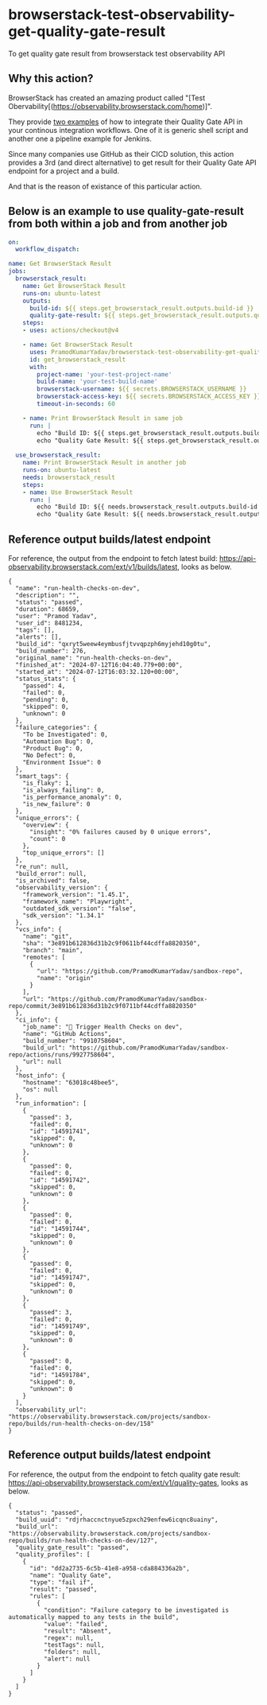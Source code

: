 # browserstack-test-observability-get-quality-gate-result

To get quality gate result from browserstack test observability API

## Why this action?
BrowserStack has created an amazing product called "[Test Obervability[(https://observability.browserstack.com/home)]". 

They provide [two examples](https://www.browserstack.com/docs/test-observability/quality-gate/integrate-via-api) of how to integrate their Quality Gate API in your continous integration workflows. One of it is generic shell script and another one a pipeline example for Jenkins.

Since many companies use GitHub as their CICD solution, this action provides a 3rd (and direct alternative) to get result for their Quality Gate API endpoint for a project and a build.

And that is the reason of existance of this particular action.

## Below is an example to use quality-gate-result from both within a job and from another job

```yaml {"id":"01J2NSXS32KV8TSMM4W64D9WMT"}
on:
  workflow_dispatch:

name: Get BrowserStack Result
jobs:
  browserstack_result:
    name: Get BrowserStack Result
    runs-on: ubuntu-latest
    outputs:
      build-id: ${{ steps.get_browserstack_result.outputs.build-id }}
      quality-gate-result: ${{ steps.get_browserstack_result.outputs.quality-gate-result }}
    steps:
    - uses: actions/checkout@v4

    - name: Get BrowserStack Result
      uses: PramodKumarYadav/browserstack-test-observability-get-quality-gate-result@v3
      id: get_browserstack_result
      with:
        project-name: 'your-test-project-name'
        build-name: 'your-test-build-name'
        browserstack-username: ${{ secrets.BROWSERSTACK_USERNAME }}
        browserstack-access-key: ${{ secrets.BROWSERSTACK_ACCESS_KEY }}
        timeout-in-seconds: 60

    - name: Print BrowserStack Result in same job
      run: |
        echo "Build ID: ${{ steps.get_browserstack_result.outputs.build-id }}"
        echo "Quality Gate Result: ${{ steps.get_browserstack_result.outputs.quality-gate-result }}"
  
  use_browserstack_result:
    name: Print BrowserStack Result in another job
    runs-on: ubuntu-latest
    needs: browserstack_result
    steps:
    - name: Use BrowserStack Result
      run: |
        echo "Build ID: ${{ needs.browserstack_result.outputs.build-id }}"
        echo "Quality Gate Result: ${{ needs.browserstack_result.outputs.quality-gate-result }}"
```

## Reference output builds/latest endpoint

For reference, the output from the endpoint to fetch latest build: https://api-observability.browserstack.com/ext/v1/builds/latest, looks as below.

```
{
  "name": "run-health-checks-on-dev",
  "description": "",
  "status": "passed",
  "duration": 68659,
  "user": "Pramod Yadav",
  "user_id": 8481234,
  "tags": [],
  "alerts": [],
  "build_id": "qxryt5weew4eymbusfjtvvqpzph6myjehd10g0tu",
  "build_number": 276,
  "original_name": "run-health-checks-on-dev",
  "finished_at": "2024-07-12T16:04:40.779+00:00",
  "started_at": "2024-07-12T16:03:32.120+00:00",
  "status_stats": {
    "passed": 4,
    "failed": 0,
    "pending": 0,
    "skipped": 0,
    "unknown": 0
  },
  "failure_categories": {
    "To be Investigated": 0,
    "Automation Bug": 0,
    "Product Bug": 0,
    "No Defect": 0,
    "Environment Issue": 0
  },
  "smart_tags": {
    "is_flaky": 1,
    "is_always_failing": 0,
    "is_performance_anomaly": 0,
    "is_new_failure": 0
  },
  "unique_errors": {
    "overview": {
      "insight": "0% failures caused by 0 unique errors",
      "count": 0
    },
    "top_unique_errors": []
  },
  "re_run": null,
  "build_error": null,
  "is_archived": false,
  "observability_version": {
    "framework_version": "1.45.1",
    "framework_name": "Playwright",
    "outdated_sdk_version": "false",
    "sdk_version": "1.34.1"
  },
  "vcs_info": {
    "name": "git",
    "sha": "3e891b612836d31b2c9f0611bf44cdffa8820350",
    "branch": "main",
    "remotes": [
      {
        "url": "https://github.com/PramodKumarYadav/sandbox-repo",
        "name": "origin"
      }
    ],
    "url": "https://github.com/PramodKumarYadav/sandbox-repo/commit/3e891b612836d31b2c9f0711bf44cdffa8820350"
  },
  "ci_info": {
    "job_name": "💓 Trigger Health Checks on dev",
    "name": "GitHub Actions",
    "build_number": "9910758604",
    "build_url": "https://github.com/PramodKumarYadav/sandbox-repo/actions/runs/9927758604",
    "url": null
  },
  "host_info": {
    "hostname": "63018c48bee5",
    "os": null
  },
  "run_information": [
    {
      "passed": 3,
      "failed": 0,
      "id": "14591741",
      "skipped": 0,
      "unknown": 0
    },
    {
      "passed": 0,
      "failed": 0,
      "id": "14591742",
      "skipped": 0,
      "unknown": 0
    },
    {
      "passed": 0,
      "failed": 0,
      "id": "14591744",
      "skipped": 0,
      "unknown": 0
    },
    {
      "passed": 0,
      "failed": 0,
      "id": "14591747",
      "skipped": 0,
      "unknown": 0
    },
    {
      "passed": 3,
      "failed": 0,
      "id": "14591749",
      "skipped": 0,
      "unknown": 0
    },
    {
      "passed": 0,
      "failed": 0,
      "id": "14591784",
      "skipped": 0,
      "unknown": 0
    }
  ],
  "observability_url": "https://observability.browserstack.com/projects/sandbox-repo/builds/run-health-checks-on-dev/158"
}
```

## Reference output builds/latest endpoint
For reference, the output from the endpoint to fetch quality gate result: https://api-observability.browserstack.com/ext/v1/quality-gates, looks as below.

```
{
  "status": "passed",
  "build_uuid": "rdjrhaccnctnyue5zpxch29enfew6icqnc8uainy",
  "build_url": "https://observability.browserstack.com/projects/sandbox-repo/builds/run-health-checks-on-dev/127",
  "quality_gate_result": "passed",
  "quality_profiles": [
    {
      "id": "dd2a2735-6c5b-41e8-a958-cda884336a2b",
      "name": "Quality Gate",
      "type": "fail if",
      "result": "passed",
      "rules": [
        {
          "condition": "Failure category to be investigated is automatically mapped to any tests in the build",
          "value": "failed",
          "result": "Absent",
          "regex": null,
          "testTags": null,
          "folders": null,
          "alert": null
        }
      ]
    }
  ]
}

```